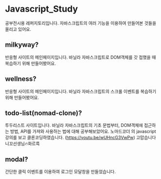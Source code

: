 # Javascript_Study

공부전시용 레퍼지토리입니다.
자바스크립트의 여러 기능을 이용하여 만들어본 것들을 올리고 있어요.

## milkyway?

반응형 사이트의 메인페이지입니다.
바닐라 자바스크립트로 DOM객체를 갓 접했을 때 복습하기 위해 만들어봤어요.

## wellness?

반응형 사이트의 메인페이지입니다.
바닐라 자바스크립트의 스크롤 이벤트를 복습하기 위해 만들어봤어요.

## todo-list(nomad-clone)?

투두리스트 사이트입니다. 바닐라 자바스크립트의 기초 문법부터, DOM객체에 접근하는 방법, API를 가져와 사용하는 법에 대해 공부해보았어요.
노마드코더 의 javascript 강의를 보고 클론코딩하였습니다. (https://youtu.be/wUHncG3VwPw)
고맙습니다 니꼬선생님🔥화르륵

## modal?

간단한 클릭 이벤트를 이용하여 로그인 모달창을 만들었습니다.
